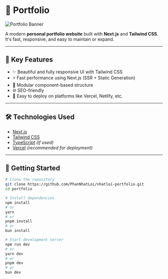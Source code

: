 # 🚀 Portfolio

![Portfolio Banner](https://res.cloudinary.com/dkwth9uyw/image/upload/v1749097564/Screenshot_2025-06-05_at_11.25.20_msyict.png)

A modern **personal portfolio website** built with **Next.js** and **Tailwind CSS**. It's fast, responsive, and easy to maintain or expand.

---

## 📌 Key Features

- ✨ Beautiful and fully responsive UI with Tailwind CSS  
- ⚡ Fast performance using Next.js (SSR + Static Generation)  
- 🧩 Modular component-based structure  
- 🌐 SEO-friendly  
- 🚀 Easy to deploy on platforms like Vercel, Netlify, etc.

---

## 🛠 Technologies Used

- [Next.js](https://nextjs.org/)
- [Tailwind CSS](https://tailwindcss.com/)
- [TypeScript](https://www.typescriptlang.org/) *(if used)*
- [Vercel](https://vercel.com/) *(recommended for deployment)*

---

## 🚀 Getting Started

```bash
# Clone the repository
git clone https://github.com/PhanNhatLoi/nhatloi-portfolio.git
cd portfolio

# Install dependencies
npm install
# or
yarn
# or
pnpm install
# or
bun install

# Start development server
npm run dev
# or
yarn dev
# or
pnpm dev
# or
bun dev
